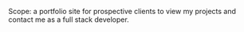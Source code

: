 Scope: a portfolio site for prospective clients to view my projects and contact me as a full stack developer.